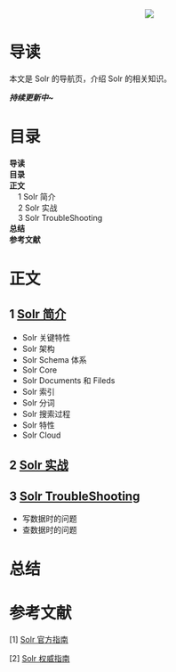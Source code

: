 <div align="center"><img src="https://gitee.com/struggle3014/picBed/raw/master/name_code.png"></div>

# 导读

本文是 Solr 的导航页，介绍 Solr 的相关知识。

***持续更新中~***



# 目录

<nav>
<a href='#导读' style='text-decoration:none;font-weight:bolder'>导读</a><br/>
<a href='#目录' style='text-decoration:none;font-weight:bolder'>目录</a><br/>
<a href='#正文' style='text-decoration:none;font-weight:bolder'>正文</a><br/>
&nbsp;&nbsp;&nbsp;&nbsp;<a href='#1 Solr 简介' style='text-decoration:none;${border-style}'>1 Solr 简介</a><br/>
&nbsp;&nbsp;&nbsp;&nbsp;<a href='#2 Solr 实战' style='text-decoration:none;${border-style}'>2 Solr 实战</a><br/>
&nbsp;&nbsp;&nbsp;&nbsp;<a href='#3 Solr TroubleShooting' style='text-decoration:none;${border-style}'>3 Solr TroubleShooting</a><br/>
<a href='#总结' style='text-decoration:none;font-weight:bolder'>总结</a><br/>
<a href='#参考文献' style='text-decoration:none;font-weight:bolder'>参考文献</a><br/>
</nav>

# 正文

## 1 [Solr 简介](./Solr简介.md)

* Solr 关键特性
* Solr 架构
* Solr Schema 体系
* Solr Core
* Solr Documents 和 Fileds
* Solr 索引
* Solr 分词
* Solr 搜索过程
* Solr 特性
* Solr Cloud



## 2 [Solr 实战](./Solr实战.md)



## 3 [Solr TroubleShooting](./TroubleShooting之Solr)

* 写数据时的问题
* 查数据时的问题



# 总结



# 参考文献

[1] [Solr 官方指南](https://lucene.apache.org/solr/guide/8_5/solr-tutorial.html)

[2] [Solr 权威指南](https://99baiduyun.com/baidu/Solr权威指南)